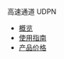 <div class="sidebar_title icon__udpn"> 高速通道 UDPN</div>

* [概览](/udpn/README)
* [使用指南](/udpn/guide) 
* [产品价格](/udpn/udpn_price)

